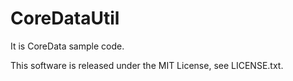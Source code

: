 # CoreDataUtil
It is CoreData sample code.

This software is released under the MIT License, see LICENSE.txt.
